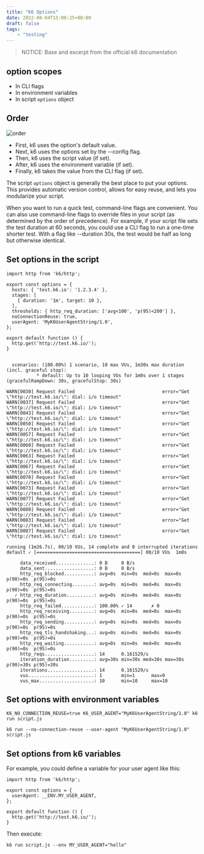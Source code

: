```yaml
---
title: "K6 Options"
date: 2022-08-04T15:00:25+08:00
draft: false
tags:
    - "testing"
---
```


> NOTICE: Base and excerpt from the official k6 documentation 

## option scopes

* In CLI flags 
* In environment variables
* In script `options` object

## Order 

![order](https://k6.io/docs/static/cd2ffc633dd58c67e276922851216ab9/0e253/order-of-precedence.png)

* First, k6 uses the option's default value.
* Next, k6 uses the options set by the --config flag.
* Then, k6 uses the script value (if set).
* After, k6 uses the environment variable (if set).
* Finally, k6 takes the value from the CLI flag (if set).

The script `options` object is generally the best place to put your options. This
provides automatic version control, allows for easy reuse, and lets you
modularize your script.

When you want to run a quick test, command-line flags are convenient. You can
also use command-line flags to override files in your script (as determined by
the order of precedence). For example, if your script file sets the test
duration at 60 seconds, you could use a CLI flag to run a one-time shorter test.
With a flag like --duration 30s, the test would be half as long but otherwise
identical.

## Set options in the script

```jsts
import http from 'k6/http';

export const options = {
  hosts: { 'test.k6.io': '1.2.3.4' },
  stages: [
    { duration: '1m', target: 10 },
  ],
  thresholds: { http_req_duration: ['avg<100', 'p(95)<200'] },
  noConnectionReuse: true,
  userAgent: 'MyK6UserAgentString/1.0',
};

export default function () {
  http.get('http://test.k6.io/');
}
```

```shell

  scenarios: (100.00%) 1 scenario, 10 max VUs, 1m30s max duration (incl. graceful stop):
           * default: Up to 10 looping VUs for 1m0s over 1 stages (gracefulRampDown: 30s, gracefulStop: 30s)

WARN[0030] Request Failed                                error="Get \"http://test.k6.io/\": dial: i/o timeout"
WARN[0037] Request Failed                                error="Get \"http://test.k6.io/\": dial: i/o timeout"
WARN[0043] Request Failed                                error="Get \"http://test.k6.io/\": dial: i/o timeout"
WARN[0050] Request Failed                                error="Get \"http://test.k6.io/\": dial: i/o timeout"
WARN[0057] Request Failed                                error="Get \"http://test.k6.io/\": dial: i/o timeout"
WARN[0060] Request Failed                                error="Get \"http://test.k6.io/\": dial: i/o timeout"
WARN[0063] Request Failed                                error="Get \"http://test.k6.io/\": dial: i/o timeout"
WARN[0067] Request Failed                                error="Get \"http://test.k6.io/\": dial: i/o timeout"
WARN[0070] Request Failed                                error="Get \"http://test.k6.io/\": dial: i/o timeout"
WARN[0073] Request Failed                                error="Get \"http://test.k6.io/\": dial: i/o timeout"
WARN[0077] Request Failed                                error="Get \"http://test.k6.io/\": dial: i/o timeout"
WARN[0080] Request Failed                                error="Get \"http://test.k6.io/\": dial: i/o timeout"
WARN[0083] Request Failed                                error="Get \"http://test.k6.io/\": dial: i/o timeout"
WARN[0087] Request Failed                                error="Get \"http://test.k6.io/\": dial: i/o timeout"

running (1m26.7s), 00/10 VUs, 14 complete and 0 interrupted iterations
default ✓ [======================================] 00/10 VUs  1m0s

     data_received..............: 0 B     0 B/s
     data_sent..................: 0 B     0 B/s
     http_req_blocked...........: avg=0s  min=0s  med=0s  max=0s  p(90)=0s  p(95)=0s 
     http_req_connecting........: avg=0s  min=0s  med=0s  max=0s  p(90)=0s  p(95)=0s 
   ✓ http_req_duration..........: avg=0s  min=0s  med=0s  max=0s  p(90)=0s  p(95)=0s 
     http_req_failed............: 100.00% ✓ 14       ✗ 0   
     http_req_receiving.........: avg=0s  min=0s  med=0s  max=0s  p(90)=0s  p(95)=0s 
     http_req_sending...........: avg=0s  min=0s  med=0s  max=0s  p(90)=0s  p(95)=0s 
     http_req_tls_handshaking...: avg=0s  min=0s  med=0s  max=0s  p(90)=0s  p(95)=0s 
     http_req_waiting...........: avg=0s  min=0s  med=0s  max=0s  p(90)=0s  p(95)=0s 
     http_reqs..................: 14      0.161529/s
     iteration_duration.........: avg=30s min=30s med=30s max=30s p(90)=30s p(95)=30s
     iterations.................: 14      0.161529/s
     vus........................: 1       min=1      max=9 
     vus_max....................: 10      min=10     max=10
```

## Set options with environment variables

```jsts
K6_NO_CONNECTION_REUSE=true K6_USER_AGENT="MyK6UserAgentString/1.0" k6 run script.js

k6 run --no-connection-reuse --user-agent "MyK6UserAgentString/1.0" script.js
```

## Set options from k6 variables

For example, you could define a variable for your user agent like this:

```jsts
import http from 'k6/http';

export const options = {
  userAgent: __ENV.MY_USER_AGENT,
};

export default function () {
  http.get('http://test.k6.io/');
}
```

Then execute:
```shell
k6 run script.js --env MY_USER_AGENT="hello"
```

